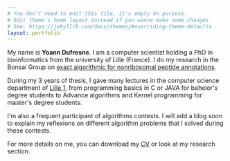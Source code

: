 ```yaml
---
# You don't need to edit this file, it's empty on purpose.
# Edit theme's home layout instead if you wanna make some changes
# See: https://jekyllrb.com/docs/themes/#overriding-theme-defaults
layout: portfolio
---
```


My name is **Yoann Dufresne**.
I am a computer scientist holding a PhD in bioinformatics from the university of Lille (France).
I do my research in the Bonsai Group on [exact algorithmic for nonribosomal peptide annotations](https://yoann-dufresne.github.io/Thesis/manuscrit.pdf "My thesis").  

During my 3 years of thesis, I gave many lectures in the computer science department of [Lille 1](http://www.univ-lille1.fr/), from programming basics in C or JAVA for bahelor's degree students to Advance algorithms and Kernel programming for master's degree students.  

I'm also a frequent participant of algorithms contests. I will add a blog soon to explain my reflexions on different algorithm problems that I solved during these contests.  

For more details on me, you can download my [CV](data/CV-1page.pdf) or look at my research section.
